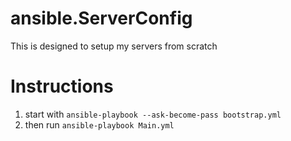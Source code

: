 # ansible.ServerConfig
This is designed to setup my servers from scratch

# Instructions
1. start with 
    `ansible-playbook --ask-become-pass bootstrap.yml`
2. then run
    `ansible-playbook Main.yml`